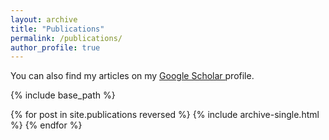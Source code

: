 ```yaml
---
layout: archive
title: "Publications"
permalink: /publications/
author_profile: true
---
```



You can also find my articles on my 
<u>
  <a href="https://scholar.google.com/citations?user=JjF9FRwAAAAJ&hl=en" 
     target="_blank" 
     rel="noopener noreferrer">
     Google Scholar
   </a>
</u> 
profile.

{% include base_path %}

{% for post in site.publications reversed %}
  {% include archive-single.html %}
{% endfor %}
